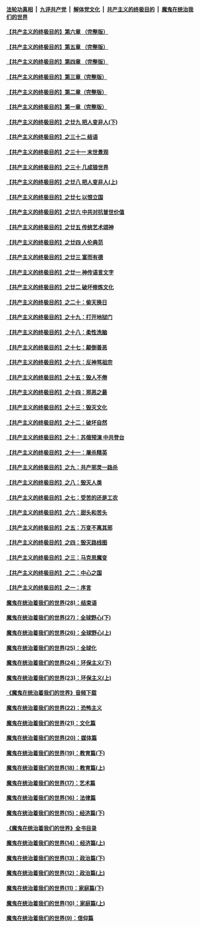 ####  [法轮功真相](../../../../basic/blob/master/README.md?t=05150301) &nbsp;|&nbsp; [九评共产党](../../../../9ping.md/blob/master/README.md?t=05150301) &nbsp;|&nbsp; [解体党文化](../../../../jtdwh.md/blob/master/README.md?t=05150301)  &nbsp;|&nbsp; [共产主义的终极目的](../../../../gczydzjmd.md/blob/master/README.md?t=05150301) &nbsp;|&nbsp; [魔鬼在统治我们的世界](../../../../mgztzwmdsj.md/blob/master/README.md?t=05150301) 

#### [【共产主义的终极目的】第六章 （完整版）](../pages/nsc422/n11428913.md?t=05150301) 

#### [【共产主义的终极目的】第五章 （完整版）](../pages/nsc422/n11428912.md?t=05150301) 

#### [【共产主义的终极目的】第四章 （完整版）](../pages/nsc422/n11428907.md?t=05150301) 

#### [【共产主义的终极目的】第三章（完整版）](../pages/nsc422/n11428848.md?t=05150301) 

#### [【共产主义的终极目的】第二章（完整版）](../pages/nsc422/n11428831.md?t=05150301) 

#### [【共产主义的终极目的】第一章（完整版）](../pages/nsc422/n11417651.md?t=05150301) 

#### [【共产主义的终极目的】之廿九 把人变非人(下)](../pages/nsc422/n11344140.md?t=05150301) 

#### [【共产主义的终极目的】之三十二 结语](../pages/nsc422/n11360535.md?t=05150301) 

#### [【共产主义的终极目的】之三十一 末世景观](../pages/nsc422/n11351129.md?t=05150301) 

#### [【共产主义的终极目的】之三十 几成狼世界](../pages/nsc422/n11348280.md?t=05150301) 

#### [【共产主义的终极目的】之廿八 把人变非人(上)](../pages/nsc422/n11340492.md?t=05150301) 

#### [【共产主义的终极目的】之廿七 以恨立国](../pages/nsc422/n11336944.md?t=05150301) 

#### [【共产主义的终极目的】之廿六 中共对抗普世价值](../pages/nsc422/n11324785.md?t=05150301) 

#### [【共产主义的终极目的】之廿五 传统艺术颂神](../pages/nsc422/n11296396.md?t=05150301) 

#### [【共产主义的终极目的】之廿四 人伦典范](../pages/nsc422/n11296397.md?t=05150301) 

#### [【共产主义的终极目的】之廿三 富而有德](../pages/nsc422/n11283598.md?t=05150301) 

#### [【共产主义的终极目的】之廿一 神传语言文字](../pages/nsc422/n11263265.md?t=05150301) 

#### [【共产主义的终极目的】之廿二 破坏修炼文化](../pages/nsc422/n11245728.md?t=05150301) 

#### [【共产主义的终极目的】之二十：偷天换日](../pages/nsc422/n11238846.md?t=05150301) 

#### [【共产主义的终极目的】之十九：打开地狱门](../pages/nsc422/n11206376.md?t=05150301) 

#### [【共产主义的终极目的】之十八：柔性洗脑](../pages/nsc422/n11199994.md?t=05150301) 

#### [【共产主义的终极目的】之十七：颠倒善恶](../pages/nsc422/n11179782.md?t=05150301) 

#### [【共产主义的终极目的】之十六：反神骂祖宗](../pages/nsc422/n11166798.md?t=05150301) 

#### [【共产主义的终极目的】之十五：毁人不倦](../pages/nsc422/n11166792.md?t=05150301) 

#### [【共产主义的终极目的】之十四：邪恶之最](../pages/nsc422/n11150249.md?t=05150301) 

#### [【共产主义的终极目的】之十三：毁灭文化](../pages/nsc422/n11135227.md?t=05150301) 

#### [【共产主义的终极目的】之十二：破坏自然](../pages/nsc422/n11135214.md?t=05150301) 

#### [【共产主义的终极目的】之十：苏俄预演 中共登台](../pages/nsc422/n11118424.md?t=05150301) 

#### [【共产主义的终极目的】之十一：屠杀精英](../pages/nsc422/n11118442.md?t=05150301) 

#### [【共产主义的终极目的】之九：共产邪灵一路杀](../pages/nsc422/n11114139.md?t=05150301) 

#### [【共产主义的终极目的】之八：毁灭人类](../pages/nsc422/n11108503.md?t=05150301) 

#### [【共产主义的终极目的】之七：受苦的还是工农](../pages/nsc422/n11101809.md?t=05150301) 

#### [【共产主义的终极目的】之六：甜头和苦头](../pages/nsc422/n11096971.md?t=05150301) 

#### [【共产主义的终极目的】之五：万变不离其邪](../pages/nsc422/n11091285.md?t=05150301) 

#### [【共产主义的终极目的】之四：毁灭路线图](../pages/nsc422/n11086284.md?t=05150301) 

#### [【共产主义的终极目的】之三：马克思魔变](../pages/nsc422/n11061941.md?t=05150301) 

#### [【共产主义的终极目的】之二：中心之国](../pages/nsc422/n11047728.md?t=05150301) 

#### [【共产主义的终极目的】之一：序言](../pages/nsc422/n11086077.md?t=05150301) 

#### [魔鬼在统治着我们的世界(28)：结束语](../pages/nsc422/n10936246.md?t=05150301) 

#### [魔鬼在统治着我们的世界(27)：全球野心(下)](../pages/nsc422/n10928319.md?t=05150301) 

#### [魔鬼在统治着我们的世界(26)：全球野心(上)](../pages/nsc422/n10900318.md?t=05150301) 

#### [魔鬼在统治着我们的世界(25)：全球化](../pages/nsc422/n10788205.md?t=05150301) 

#### [魔鬼在统治着我们的世界(24)：环保主义(下)](../pages/nsc422/n10695307.md?t=05150301) 

#### [魔鬼在统治着我们的世界(23)：环保主义(上)](../pages/nsc422/n10688613.md?t=05150301) 

#### [《魔鬼在统治着我们的世界》音频下载](../pages/nsc422/n10635553.md?t=05150301) 

#### [魔鬼在统治着我们的世界(22)：恐怖主义](../pages/nsc422/n10614727.md?t=05150301) 

#### [魔鬼在统治着我们的世界(21)：文化篇](../pages/nsc422/n10597706.md?t=05150301) 

#### [魔鬼在统治着我们的世界(20)：媒体篇](../pages/nsc422/n10586579.md?t=05150301) 

#### [魔鬼在统治着我们的世界(19)：教育篇(下)](../pages/nsc422/n10564808.md?t=05150301) 

#### [魔鬼在统治着我们的世界(18)：教育篇(上)](../pages/nsc422/n10526970.md?t=05150301) 

#### [魔鬼在统治着我们的世界(17)：艺术篇](../pages/nsc422/n10499093.md?t=05150301) 

#### [魔鬼在统治着我们的世界(16)：法律篇](../pages/nsc422/n10485969.md?t=05150301) 

#### [魔鬼在统治着我们的世界(15)：经济篇(下)](../pages/nsc422/n10469975.md?t=05150301) 

#### [《魔鬼在统治着我们的世界》全书目录](../pages/nsc422/n10464261.md?t=05150301) 

#### [魔鬼在统治着我们的世界(14)：经济篇(上)](../pages/nsc422/n10457370.md?t=05150301) 

#### [魔鬼在统治着我们的世界(13)：政治篇(下)](../pages/nsc422/n10448270.md?t=05150301) 

#### [魔鬼在统治着我们的世界(12)：政治篇(上)](../pages/nsc422/n10444576.md?t=05150301) 

#### [魔鬼在统治着我们的世界(11)：家庭篇(下)](../pages/nsc422/n10440961.md?t=05150301) 

#### [魔鬼在统治着我们的世界(10)：家庭篇(上)](../pages/nsc422/n10435448.md?t=05150301) 

#### [魔鬼在统治着我们的世界(9)：信仰篇](../pages/nsc422/n10432159.md?t=05150301) 

